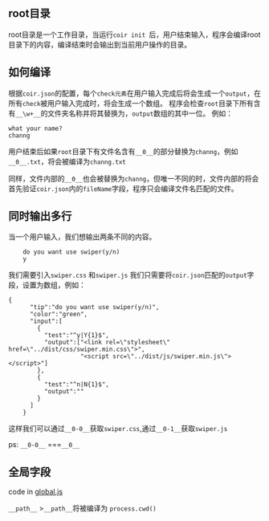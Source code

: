 ## root目录
root目录是一个工作目录，当运行`coir init `后，用户结束输入，程序会编译root目录下的内容，编译结束时会输出到当前用户操作的目录。

## 如何编译
根据`coir.json`的配置，每个`check元素`在用户输入完成后将会生成一个`output`，在所有`check`被用户输入完成时，将会生成一个数组。
程序会检查`root`目录下所有含有`__\w+__`的文件夹名称并将其替换为，`output`数组的其中一位。
例如：
```
what your name?
channg
```
用户结束后如果`root`目录下有文件名含有`__0__`的部分替换为`channg`，例如`__0__.txt`，将会被编译为`channg.txt`

同样，文件内部的`__0__`也会被替换为`channg`，但唯一不同的时，文件内部的将会首先验证`coir.json`内的`fileName`字段，程序只会编译文件名匹配的文件。

## 同时输出多行
当一个用户输入，我们想输出两条不同的内容。
```
    do you want use swiper(y/n)
    y
```
我们需要引入`swiper.css` 和`swiper.js`
我们只需要将`coir.json`匹配的`output`字段，设置为数组，例如：
```
{
      "tip":"do you want use swiper(y/n)",
      "color":"green",
      "input":[
        {
          "test":"^y|Y{1}$",
          "output":["<link rel=\"stylesheet\" href=\"../dist/css/swiper.min.css\">",
                    "<script src=\"../dist/js/swiper.min.js\"></script>"]
        },
        {
          "test":"^n|N{1}$",
          "output":""
        }
      ]
    }
```
这样我们可以通过`__0-0__`获取`swiper.css`,通过`__0-1__`获取`swiper.js`

ps: `__0-0__` ===`__0__`

## 全局字段

code in <a href="https://github.com/channg/coir/blob/master/bin/global.js">global.js</a>

`__path__`
    >`__path__`将被编译为 `process.cwd()`